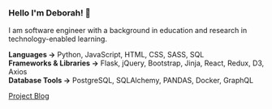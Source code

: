 ### Hello I'm Deborah! 📡

I am software engineer with a background in education and research in technology-enabled learning.

**Languages →** Python, JavaScript, HTML, CSS, SASS, SQL   
**Frameworks & Libraries →** Flask, jQuery, Bootstrap, Jinja, React, Redux, D3, Axios   
**Database Tools →** PostgreSQL, SQLAlchemy, PANDAS, Docker, GraphQL

[Project Blog](https://debiday.wordpress.com/)
<meta name="google-site-verification" content="W4pKZpobnsnVB-0RJIPuoPHrY-v5SKx8hBM2XPKtQqQ" />
